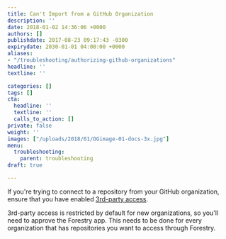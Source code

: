 ```yaml
---
title: Can't Import from a GitHub Organization
description: ''
date: 2018-01-02 14:36:06 +0000
authors: []
publishdate: 2017-08-23 09:17:43 -0300
expirydate: 2030-01-01 04:00:00 +0000
aliases:
- "/troubleshooting/authorizing-github-organizations"
headline: ''
textline: ''

categories: []
tags: []
cta:
  headline: ''
  textline: ''
  calls_to_action: []
private: false
weight: ''
images: ["/uploads/2018/01/OGimage-01-docs-3x.jpg"]
menu:
  troubleshooting:
    parent: troubleshooting
draft: true

---
```

If you're trying to connect to a repository from your GitHub organization, ensure that you have enabled [3rd-party access](https://help.github.com/articles/approving-oauth-apps-for-your-organization/ "3rd-party access").

3rd-party access is restricted by default for new organizations, so you'll need to approve the Forestry app. This needs to be done for every organization that has repositories you want to access through Forestry.